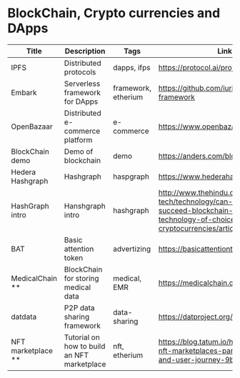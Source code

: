 # BlockChain, Crypto currencies and DApps

Title | Description | Tags | Link
------------ | ------------- | ---------- | --------------
IPFS | Distributed protocols | dapps, ifps | https://protocol.ai/projects/
Embark | Serverless framework for DApps | framework, etherium | https://github.com/iurimatias/embark-framework
OpenBazaar | Distributed e-commerce platform | e-commerce | https://www.openbazaar.org/
BlockChain demo | Demo of blockchain | demo | https://anders.com/blockchain/
Hedera Hashgraph | Hashgraph | haspgraph | https://www.hederahashgraph.com/
HashGraph intro | Hanshgraph intro | hashgraph | http://www.thehindu.com/sci-tech/technology/can-hashgraph-succeed-blockchain-as-the-technology-of-choice-for-cryptocurrencies/article23348176.ece
BAT | Basic attention token | advertizing | https://basicattentiontoken.org/
MedicalChain ** | BlockChain for storing medical data | medical, EMR | https://medicalchain.com/en/
datdata | P2P data sharing framework | data-sharing | https://datproject.org/
NFT marketplace ** | Tutorial on how to build an NFT marketplace | nft, etherium | https://blog.tatum.io/how-to-build-nft-marketplaces-part-1-frontend-and-user-journey-9b5c92af838a
